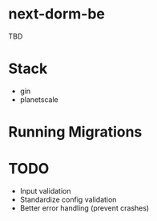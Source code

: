 
# next-dorm-be
TBD

# Stack
- gin
- planetscale

# Running Migrations

# TODO
- Input validation
- Standardize config validation
- Better error handling (prevent crashes)
